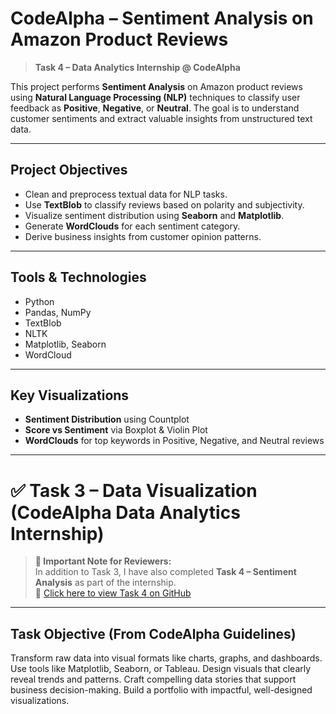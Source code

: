 # CodeAlpha – Sentiment Analysis on Amazon Product Reviews 

> **Task 4 – Data Analytics Internship @ CodeAlpha**

This project performs **Sentiment Analysis** on Amazon product reviews using **Natural Language Processing (NLP)** techniques to classify user feedback as **Positive**, **Negative**, or **Neutral**. The goal is to understand customer sentiments and extract valuable insights from unstructured text data.

---

##  Project Objectives

- Clean and preprocess textual data for NLP tasks.
- Use **TextBlob** to classify reviews based on polarity and subjectivity.
- Visualize sentiment distribution using **Seaborn** and **Matplotlib**.
- Generate **WordClouds** for each sentiment category.
- Derive business insights from customer opinion patterns.

---


##  Tools & Technologies

- Python
- Pandas, NumPy
- TextBlob
- NLTK
- Matplotlib, Seaborn
- WordCloud

---

##  Key Visualizations

- **Sentiment Distribution** using Countplot  
- **Score vs Sentiment** via Boxplot & Violin Plot  
- **WordClouds** for top keywords in Positive, Negative, and Neutral reviews

---

# ✅ Task 3 – Data Visualization (CodeAlpha Data Analytics Internship)

> **📌 Important Note for Reviewers:**  
> In addition to Task 3, I have also completed **Task 4 – Sentiment Analysis** as part of the internship.  
> 🔗 [Click here to view Task 4 on GitHub](https://github.com/yourusername/CodeAlpha-Task4-Sentiment-Analysis)

---

## Task Objective (From CodeAlpha Guidelines)
Transform raw data into visual formats like charts, graphs, and dashboards.
Use tools like Matplotlib, Seaborn, or Tableau.
Design visuals that clearly reveal trends and patterns.
Craft compelling data stories that support business decision-making.
Build a portfolio with impactful, well-designed visualizations.
